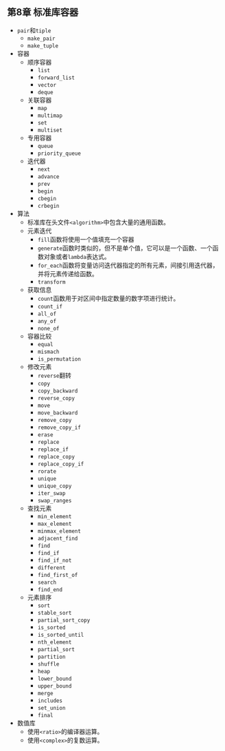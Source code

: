 ## 第8章 标准库容器
- `pair`和`tiple`
	- `make_pair`
	- `make_tuple`
- 容器
	- 顺序容器
		- `list`
		- `forward_list`
		- `vector`
		- `deque`
	- 关联容器
		- `map`
		- `multimap`
		- `set`
		- `multiset`
	- 专用容器
		- `queue`
		- `priority_queue`
	- 迭代器
		- `next`
		- `advance`
		- `prev`
		- `begin`
		- `cbegin`
		- `crbegin`
- 算法
	- 标准库在头文件`<algorithm>`中包含大量的通用函数。
	- 元素迭代
		- `fill`函数将使用一个值填充一个容器
		- `generate`函数时类似的，但不是单个值，它可以是一个函数、一个函数对象或者`lambda`表达式。
		- `for_each`函数将变量访问迭代器指定的所有元素，间接引用迭代器，并将元素传递给函数。
		- `transform`
	- 获取信息
		- `count`函数用于对区间中指定数量的数字项进行统计。
		- `count_if`
		- `all_of`
		- `any_of`
		- `none_of`
	- 容器比较
		- `equal`
		- `mismach`
		- `is_permutation`
	- 修改元素
		- `reverse`翻转
		- `copy`
		- `copy_backward`
		- `reverse_copy`
		- `move`
		- `move_backward`
		- `remove_copy`
		- `remove_copy_if`
		- `erase`
		- `replace`
		- `replace_if`
		- `replace_copy`
		- `replace_copy_if`
		- `rorate`
		- `unique`
		- `unique_copy`
		- `iter_swap`
		- `swap_ranges`
	- 查找元素
		- `min_element`
		- `max_element`
		- `minmax_element`
		- `adjacent_find`
		- `find`
		- `find_if`
		- `find_if_not`
		- `different`
		- `find_first_of`
		- `search`
		- `find_end`
	- 元素排序
		- `sort`
		- `stable_sort`
		- `partial_sort_copy`
		- `is_sorted`
		- `is_sorted_until`
		- `nth_element`
		- `partial_sort`
		- `partition`
		- `shuffle`
		- `heap`
		- `lower_bound`
		- `upper_bound`
		- `merge`
		- `includes`
		- `set_union`
		- `final`
- 数值库
	- 使用`<ratio>`的编译器运算。
	- 使用`<complex>`的复数运算。